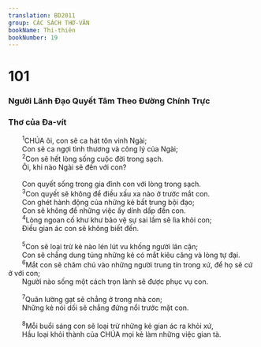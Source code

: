 ```yaml
---
translation: BD2011
group: CÁC SÁCH THƠ-VĂN
bookName: Thi-thiên 
bookNumber: 19
---
```


<div class="title"><h1>101</h1><h3>Người Lãnh Ðạo Quyết Tâm Theo Ðường Chính Trực</h3><h3>Thơ của Ða-vít</h3></div>
<span class="verse thi_101_1">  <sup>1</sup>CHÚA ôi, con sẽ ca hát tôn vinh Ngài;<br/>  Con sẽ ca ngợi tình thương và công lý của Ngài;<br/></span>
<span class="verse thi_101_2">  <sup>2</sup>Con sẽ hết lòng sống cuộc đời trong sạch.<br/>  Ôi, khi nào Ngài sẽ đến với con?<br/><br/>  Con quyết sống trong gia đình con với lòng trong sạch.<br/></span>
<span class="verse thi_101_3">  <sup>3</sup>Con quyết sẽ không để điều xấu xa nào ở trước mắt con.<br/>  Con ghét hành động của những kẻ bất trung bội đạo;<br/>  Con sẽ không để những việc ấy dính dấp đến con.<br/></span>
<span class="verse thi_101_4">  <sup>4</sup>Lòng ngoan cố khư khư bảo vệ sự sai lầm sẽ lìa khỏi con;<br/>  Ðiều gian ác con sẽ không biết đến.<br/><br/></span>
<span class="verse thi_101_5">  <sup>5</sup>Con sẽ loại trừ kẻ nào lén lút vu khống người lân cận;<br/>  Con sẽ chẳng dung túng những kẻ có mắt kiêu căng và lòng tự đại. <br/></span>
<span class="verse thi_101_6">  <sup>6</sup>Mắt con sẽ chăm chú vào những người trung tín trong xứ, để họ sẽ cứ ở với con;<br/>  Người nào sống một cách trọn lành sẽ được phục vụ con.<br/><br/></span>
<span class="verse thi_101_7">  <sup>7</sup>Quân lường gạt sẽ chẳng ở trong nhà con;<br/>  Những kẻ nói dối sẽ chẳng đứng nổi trước mặt con.<br/><br/></span>
<span class="verse thi_101_8">  <sup>8</sup>Mỗi buổi sáng con sẽ loại trừ những kẻ gian ác ra khỏi xứ,<br/>  Hầu loại khỏi thành của CHÚA mọi kẻ làm những việc gian tà.<br/></span>
